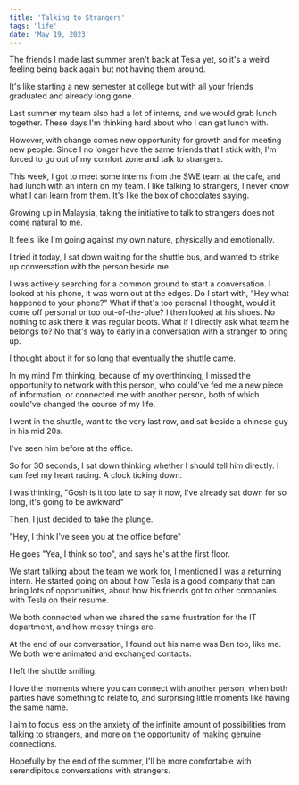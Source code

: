 ```yaml
---
title: 'Talking to Strangers'
tags: 'life'
date: 'May 19, 2023'
---
```


The friends I made last summer aren't back at Tesla yet, so it's a weird feeling being back again but not having them around.

It's like starting a new semester at college but with all your friends graduated and already long gone.

Last summer my team also had a lot of interns, and we would grab lunch together. These days I'm thinking hard about who I can get lunch with.

However, with change comes new opportunity for growth and for meeting new people. Since I no longer have the same friends that I stick with, I'm forced to go out of my comfort zone and talk to strangers.

This week, I got to meet some interns from the SWE team at the cafe, and had lunch with an intern on my team. I like talking to strangers, I never know what I can learn from them. It's like the box of chocolates saying.

Growing up in Malaysia, taking the initiative to talk to strangers does not come natural to me.

It feels like I'm going against my own nature, physically and emotionally.

I tried it today, I sat down waiting for the shuttle bus, and wanted to strike up conversation with the person beside me.

I was actively searching for a common ground to start a conversation. I looked at his phone, it was worn out at the edges. Do I start with, "Hey what happened to your phone?" What if that's too personal I thought, would it come off personal or too out-of-the-blue? I then looked at his shoes. No nothing to ask there it was regular boots. What if I directly ask what team he belongs to? No that's way to early in a conversation with a stranger to bring up.

I thought about it for so long that eventually the shuttle came.

In my mind I'm thinking, because of my overthinking, I missed the opportunity to network with this person, who could've fed me a new piece of information, or connected me with another person, both of which could've changed the course of my life.

I went in the shuttle, want to the very last row, and sat beside a chinese guy in his mid 20s.

I've seen him before at the office.

So for 30 seconds, I sat down thinking whether I should tell him directly. I can feel my heart racing. A clock ticking down.

I was thinking, "Gosh is it too late to say it now, I've already sat down for so long, it's going to be awkward"

Then, I just decided to take the plunge.

"Hey, I think I've seen you at the office before"

He goes "Yea, I think so too", and says he's at the first floor.

We start talking about the team we work for, I mentioned I was a returning intern. He started going on about how Tesla is a good company that can bring lots of opportunities, about how his friends got to other companies with Tesla on their resume.

We both connected when we shared the same frustration for the IT department, and how messy things are.

At the end of our conversation, I found out his name was Ben too, like me. We both were animated and exchanged contacts.

I left the shuttle smiling.

I love the moments where you can connect with another person, when both parties have something to relate to, and surprising little moments like having the same name.

I aim to focus less on the anxiety of the infinite amount of possibilities from talking to strangers, and more on the opportunity of making genuine connections.

Hopefully by the end of the summer, I'll be more comfortable with serendipitous conversations with strangers.

